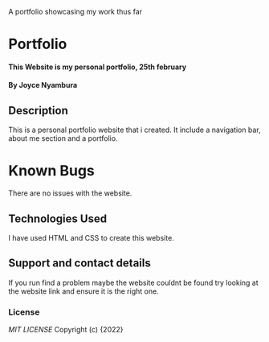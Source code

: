 
A portfolio showcasing my work thus far
# Portfolio
#### This Website is my personal portfolio, 25th february
#### By **Joyce Nyambura**
## Description
This is a personal portfolio website that i created. It include a navigation bar, about me section and a portfolio.
# Known Bugs
There are no issues with the website.
## Technologies Used
I have used HTML and CSS to create this website.
## Support and contact details
If you run find a problem maybe the website couldnt be found try looking at the website link and ensure it is the right one.
### License
*MIT LICENSE*
Copyright (c) {2022} 
